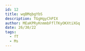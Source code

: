 ```yaml
---
id: 12
title: wqBMqbgYbS
description: TGgHgyChPIX
author: MEaKPRyKnmmbFflTKyOKXtiXGq
date: 26/30/22
tags:
  - fT
  - Ms
---
```

